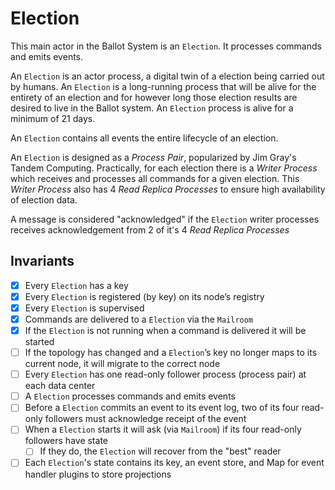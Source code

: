 # Election

This main actor in the Ballot System is an `Election`. It processes commands
and emits events.

An `Election` is an actor process, a digital twin of a election being carried
out by humans. An `Election` is a long-running process that will be alive
for the entirety of an election and for however long those election results are
desired to live in the Ballot system. An `Election` process is alive for a
minimum of 21 days.

An `Election` contains all events the entire lifecycle of an election.

An `Election` is designed as a _Process Pair_, popularized by Jim Gray's
Tandem Computing. Practically, for each election there is a _Writer Process_
which receives and processes all commands for a given election. This
_Writer Process_ also has 4 _Read Replica Processes_ to ensure high
availability of election data.

A message is considered "acknowledged" if the `Election` writer processes
receives acknowledgement from 2 of it's 4 _Read Replica Processes_

## Invariants

- [x] Every `Election` has a key
- [x] Every `Election` is registered (by key) on its node’s registry
- [x] Every `Election` is supervised
- [x] Commands are delivered to a `Election` via the `Mailroom`
- [x] If the `Election` is not running when a command is delivered it will
      be started
- [ ] If the topology has changed and a `Election`’s key no longer maps to its
      current node, it will migrate to the correct node
- [ ] Every `Election` has one read-only follower process (process pair) at
      each data center
- [ ] A `Election` processes commands and emits events
- [ ] Before a `Election` commits an event to its event log, two of its
      four read-only followers must acknowledge receipt of the event
- [ ] When a `Election` starts it will ask (via `Mailroom`) if its four
      read-only followers have state
  - [ ] If they do, the `Election` will recover from the "best" reader
- [ ] Each `Election`'s state contains its key, an event store, and Map for
      event handler plugins to store projections

